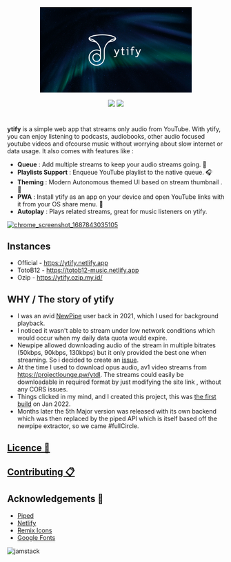 <div align="center">
 <a href="https://ytify.netlify.app"><img src="assets/ytify_thumbnail_max.webp" width="70%"></a>

![](https://img.shields.io/github/repo-size/n-ce/ytify?style=for-the-badge)
![](https://img.shields.io/tokei/lines/github/n-ce/ytify?style=for-the-badge)
 
</div>

#
**ytify** is a simple web app that streams only audio from YouTube. With ytify, you can enjoy listening to podcasts, audiobooks, other audio focused youtube videos and ofcourse music without worrying about slow internet or data usage. It also comes with features like :

- **Queue** : Add multiple streams to keep your audio streams going. 🎵
- **Playlists Support** : Enqueue YouTube playlist to the native queue. 🎧
- **Theming** : Modern Autonomous themed UI based on stream thumbnail . 🎨
- **PWA** : Install ytify as an app on your device and open YouTube links with it from your OS share menu. 📱
- **Autoplay** : Plays related streams, great for music listeners on ytify.

[![chrome_screenshot_1687843035105](https://github.com/n-ce/ytify/assets/69345507/7f54fa3a-83ff-44d1-ac29-504097996378)](https://ytify.netlify.app/?s=9p5Oi4wPVVo)

## Instances
- Official - https://ytify.netlify.app
- TotoB12 - https://totob12-music.netlify.app
- Ozip - https://ytify.ozip.my.id/

## WHY / The story of ytify
- I was an avid [NewPipe](https://github.com/TeamNewPipe/NewPipe) user back in 2021, which I used for background playback.
- I noticed it wasn't able to stream under low network conditions which would occur when my daily data quota would expire.
- Newpipe allowed downloading audio of the stream in multiple bitrates (50kbps, 90kbps, 130kbps) but it only provided the best one when streaming. So i decided to create an [issue](https://github.com/TeamNewPipe/NewPipe/issues/5838).
- At the time I used to download opus audio, av1 video streams from https://projectlounge.pw/ytdl. The streams could easily be downloadable in required format by just modifying the site link , without any CORS issues.
- Things clicked in my mind, and I created this project, this was [the first build](https://github.com/n-ce/ytify/blob/bf129e573c56e99f88b51f679077cb9f8a9a6b3c/index.html) on Jan 2022.
- Months later the 5th Major version was released with its own backend which was then replaced by the piped API which is itself based off the newpipe extractor, so we came #fullCircle.


## [Licence 📝](https://github.com/n-ce/ytify/blob/main/LICENSE)
## [Contributing 📋](https://github.com/n-ce/ytify/blob/main/CONTRIBUTING.md)

## Acknowledgements 🙏
- [Piped](https://github.com/teampiped/piped)
- [Netlify](https://www.netlify.com)
- [Remix Icons](https://github.com/Remix-Design/RemixIcon)
- [Google Fonts](https://fonts.google.com)

![jamstack](https://user-images.githubusercontent.com/69345507/234927416-f846bd9f-db2b-4b06-9aa2-921163a76f24.png)


